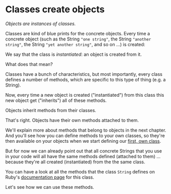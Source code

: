 # Classes create objects

*Objects are instances of classes.*

Classes are kind of blue prints for the concrete objects. Every time a concrete
object (such as the String `"one string"`, the String `"another string"`, the
String `"yet another string"`, and so on ...) is created:

We say that the class is *instantiated*: an object is created from it.

What does that mean?

Classes have a bunch of characteristics, but most importantly, every class
defines a number of methods, which are specific to this type of thing (e.g. a
String).

Now, every time a new object is created ("instantiated") from this class this
new object get ("inherits") all of these methods.

<p class="note">
Objects inherit methods from their classes.
</p>

That's right. Objects have their own methods attached to them.

We'll explain more about methods that belong to objects in the next chapter.
And you'll see how you can define methods to your own classes, so they're then
available on your objects when we start defining our
[first, own class](/writing_classes).

But for now we can already point out that all concrete Strings that you use in
your code will all have the same methods defined (attached to them) ... because
they're all created (instantiated) from the the same class.

You can have a look at all the methods that the class `String` defines on
Ruby's [documentation page](http://ruby-doc.org/core-2.2.0/String.html) for this
class.

Let's see how we can use these methods.

